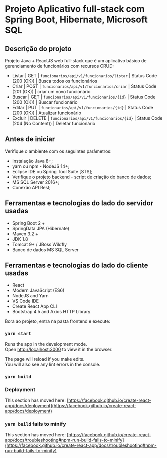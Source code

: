 # Projeto Aplicativo full-stack com Spring Boot, Hibernate, Microsoft SQL

## Descrição do projeto

Projeto Java + ReactJS web full-stack que é um aplicativo básico de gerenciamento de funcionários com recursos CRUD:

- Listar | GET | `funcionarios/api/v1/funcionarios/listar` | Status Code (200 (OK)) | Busca todos os funcionários
- Criar | POST | `funcionarios/api/v1/funcionarios/criar` | Status Code (201 (OK)) | criar um novo funcionário
- Buscar | GET | `funcionarios/api/v1/funcionarios/{id}` | Status Code (200 (OK)) | Buscar funcionário
- Editar | PUT | `funcionarios/api/v1/funcionarios/{id}` | Status Code (200 (OK)) | Atualizar funcionário
- Excluir | DELETE | `funcionarios/api/v1/funcionarios/{id}` | Status Code (204 (No Content)) | Deletar funcionário

## Antes de iniciar

Verifique o ambiente com os seguintes parâmetros:

- Instalação Java 8+;
- yarn ou npm - NodeJS 14+;
- Eclipse IDE ou Spring Tool Suite [STS];
- Verifique o projeto backend - script de criação do banco de dados;
- MS SQL Server 2016+;
- Conexão API Rest;

## Ferramentas e tecnologias do lado do servidor usadas

- Spring Boot 2 +
- SpringData JPA (Hibernate)
- Maven 3.2 +
- JDK 1.8
- Tomcat 9+ / JBoss Wildfly
- Banco de dados MS SQL Server

## Ferramentas e tecnologias do lado do cliente usadas

- React
- Modern JavaScript (ES6)
- NodeJS and Yarn
- VS Code IDE
- Create React App CLI
- Bootstrap 4.5 and Axios HTTP Library

Bora ao projeto, entra na pasta frontend e execute:

### `yarn start`

Runs the app in the development mode.\
Open [http://localhost:3000](http://localhost:3000) to view it in the browser.

The page will reload if you make edits.\
You will also see any lint errors in the console.

### `yarn build`

### Deployment

This section has moved here: [https://facebook.github.io/create-react-app/docs/deployment](https://facebook.github.io/create-react-app/docs/deployment)

### `yarn build` fails to minify

This section has moved here: [https://facebook.github.io/create-react-app/docs/troubleshooting#npm-run-build-fails-to-minify](https://facebook.github.io/create-react-app/docs/troubleshooting#npm-run-build-fails-to-minify)
